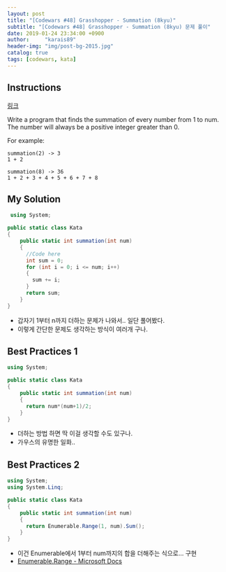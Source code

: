 ```yaml
---
layout: post
title: "[Codewars #48] Grasshopper - Summation (8kyu)"
subtitle: "[Codewars #48] Grasshopper - Summation (8kyu) 문제 풀이"
date: 2019-01-24 23:34:00 +0900
author:     "karais89"
header-img: "img/post-bg-2015.jpg"
catalog: true
tags: [codewars, kata]
---
```


## Instructions

[링크](https://www.codewars.com/kata/55d24f55d7dd296eb9000030/train/csharp)

Write a program that finds the summation of every number from 1 to num. The number will always be a positive integer greater than 0.

For example:
```
summation(2) -> 3
1 + 2

summation(8) -> 36
1 + 2 + 3 + 4 + 5 + 6 + 7 + 8
```

## My Solution

```csharp
 using System;

public static class Kata
{
    public static int summation(int num)
    {
      //Code here
      int sum = 0;
      for (int i = 0; i <= num; i++)
      {
        sum += i;
      }
      return sum;
    }
}
```

- 갑자기 1부터 n까지 더하는 문제가 나와서.. 일단 풀어봤다.
- 이렇게 간단한 문제도 생각하는 방식이 여러개 구나.

## Best Practices 1

```csharp
using System;

public static class Kata
{
    public static int summation(int num)
    {
      return num*(num+1)/2;
    }
}
```

- 더하는 방법 하면 딱 이걸 생각할 수도 있구나.
- 가우스의 유명한 일화..

## Best Practices 2

```csharp
using System;
using System.Linq;

public static class Kata
{
    public static int summation(int num)
    {
      return Enumerable.Range(1, num).Sum();
    }
}
```

- 이건 Enumerable에서 1부터 num까지의 합을 더해주는 식으로... 구현
- [Enumerable.Range - Microsoft Docs](https://docs.microsoft.com/ko-kr/dotnet/api/system.linq.enumerable.range?view=netframework-4.7.2)